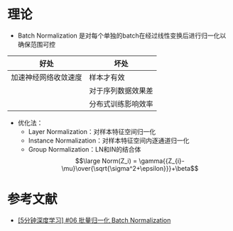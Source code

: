# 理论
- Batch Normalization 是对每个单独的batch在经过线性变换后进行归一化以确保范围可控

| 好处                 | 坏处               |
| -------------------- | ------------------ |
| 加速神经网络收敛速度 | 样本才有效         |
|                      | 对于序列数据效果差 |
|                      | 分布式训练影响效率 |
- 优化法：
	- Layer Normalization：对样本特征空间归一化
	- Instance Normalization：对样本特征空间内逐通道归一化
	- Group Normalization：LN和IN的结合体
$$\large Norm(Z_i) = \gamma{{Z_{i}-\mu}\over{\sqrt{\sigma^2+\epsilon}}}+\beta$$

# 参考文献
- [[5分钟深度学习] #06 批量归一化 Batch Normalization](https://www.bilibili.com/video/BV12d4y1f74C/?vd_source=82cc9f8195ff57b14f4f1d470824ef31)
